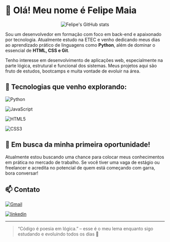 # 👋 Olá! Meu nome é Felipe Maia


<div align="center">
  <img src="https://github-readme-stats.vercel.app/api?username=felipemaiafee&show_icons=true&theme=dracula" alt="Felipe's GitHub stats" />
</div>


Sou um desenvolvedor em formação com foco em back-end e apaixonado por tecnologia. Atualmente estudo na ETEC e venho dedicando meus dias ao aprendizado prático de linguagens como **Python**, além de dominar o essencial de **HTML, CSS e Git**.

Tenho interesse em desenvolvimento de aplicações web, especialmente na parte lógica, estrutural e funcional dos sistemas. Meus projetos aqui são fruto de estudos, bootcamps e muita vontade de evoluir na área.

## 🚀 Tecnologias que venho explorando:
![Python](https://img.shields.io/badge/Python-3776AB?style=for-the-badge&logo=python&logoColor=FFD43B)

![JavaScript](https://img.shields.io/badge/JavaScript-F7DF1E?style=for-the-badge&logo=javascript&logoColor=black)

![HTML5](https://img.shields.io/badge/HTML5-E34F26?style=for-the-badge&logo=html5&logoColor=white)

![CSS3](https://img.shields.io/badge/css3-%231572B6.svg?style=for-the-badge&logo=css3&logoColor=white)

## 📌 Em busca da minha primeira oportunidade!
Atualmente estou buscando uma chance para colocar meus conhecimentos em prática no mercado de trabalho. Se você tiver uma vaga de estágio ou freelancer e acredita no potencial de quem está começando com garra, bora conversar!

## 📫 Contato
[![Gmail](https://img.shields.io/badge/Gmail-D14836?style=for-the-badge&logo=gmail&logoColor=white)](mailto:felipemaia008@gmail.com)

[![linkedin](https://img.shields.io/badge/linkedin-0A66C2?style=for-the-badge&logo=linkedin&logoColor=white)](https://www.linkedin.com/)

---

> “Código é poesia em lógica.” – esse é o meu lema enquanto sigo estudando e evoluindo todos os dias 🚀
